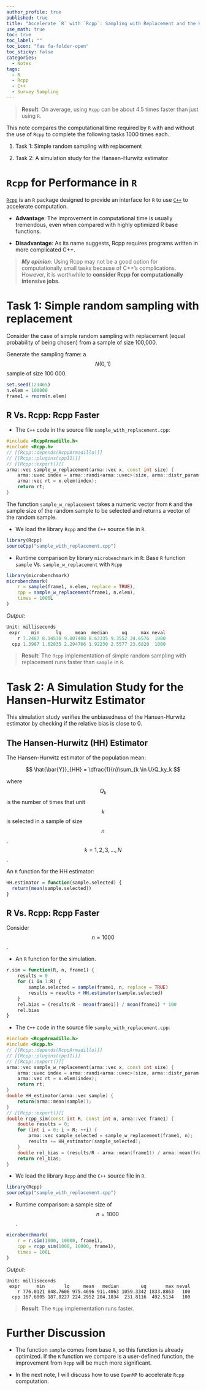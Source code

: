```yaml
---
author_profile: true
published: true
title: "Accelerate `R` with `Rcpp`: Sampling with Replacement and the Hansen-Hurwitz Estimator"
use_math: true
toc: true
toc_label: ""
toc_icon: "fas fa-folder-open"
toc_sticky: false
categories:
  - Notes
tags:
  - R
  - Rcpp
  - C++
  - Survey Sampling
---
```

> **Result**: On average, using `Rcpp` can be about 4.5 times faster than just using `R`.

This note compares the computational time required by `R` with and without the use of `Rcpp` to complete the following tasks 1000 times each.

1. Task 1: Simple random sampling with replacement

2. Task 2: A simulation study for the Hansen-Hurwitz estimator

# `Rcpp` for Performance in `R`
[`Rcpp`](https://www.rcpp.org/) is an `R` package designed to provide an interface for `R` to use [`C++`](https://en.wikipedia.org/wiki/C%2B%2B) to accelerate computation. 

* **Advantage**: The improvement in computational time is usually tremendous, even when compared with highly optimized R base functions.

* **Disadvantage**: As its name suggests, Rcpp requires programs written in more complicated C++.

> ***My opinion***: 
> Using Rcpp may not be a good option for computationally small tasks because of C++’s complications. 
> However, it is worthwhile to **consider Rcpp for computationally intensive jobs**.

# Task 1: Simple random sampling with replacement
Consider the case of simple random sampling with replacement (equal probability of being chosen) from a sample of size 100,000. 

Generate the sampling frame: a $$N(0,1)$$ sample of size 100 000.
```R
set.seed(123465)
n.elem = 100000
frame1 = rnorm(n.elem)
```
## R Vs. Rcpp: Rcpp Faster

* The `C++` code in the source file `sample_with_replacement.cpp`: 
```c++
#include <RcppArmadillo.h>
#include <Rcpp.h>
// [[Rcpp::depends(RcppArmadillo)]]
// [[Rcpp::plugins(cpp11)]]
// [[Rcpp::export()]]
arma::vec sample_w_replacement(arma::vec x, const int size) {
	arma::uvec index = arma::randi<arma::uvec>(size, arma::distr_param(0,size-1));
	arma::vec rt = x.elem(index);
	return rt;
}
```
The function `sample_w_replacement` takes a numeric vector from `R` and the sample size of the random sample 
to be selected and returns a vector of the random sample.


* We load the library `Rcpp` and the `C++` source file in `R`.
```R
library(Rcpp)
sourceCpp("sample_with_replacement.cpp")
```


* Runtime comparison by library `microbenchmark` in `R`: Base `R` function `sample` Vs. `sample_w_replacement` with `Rcpp`
```R
library(microbenchmark)
microbenchmark(
	r = sample(frame1, n.elem, replace = TRUE),
	cpp = sample_w_replacement(frame1, n.elem),
	times = 1000L
)
```
*Output:*
```R
Unit: milliseconds
 expr    min      lq     mean  median     uq     max neval
    r 7.2487 8.14530 9.007408 8.63335 9.3552 34.6576  1000
  cpp 1.3987 1.62835 2.294706 1.92230 2.5577 23.6820  1000
```
> **Result**: The `Rcpp` implementation of simple random sampling with replacement runs faster than `sample` in `R`.

# Task 2: A Simulation Study for the Hansen-Hurwitz Estimator

This simulation study verifies the unbiasedness of the Hansen-Hurwitz estimator
by checking if the relative bias is close to 0.

## The Hansen-Hurwitz (HH) Estimator
The Hansen-Hurwitz estimator of the population mean:

$$
\hat{\bar{Y}}_{HH} = \dfrac{1}{n}\sum_{k \in U}Q_ky_k
$$

where $$Q_k$$ is the number of times that unit $$k$$ is selected in a sample
of size $$n$$, $$k = 1, 2, 3, \ldots, N$$. 

An `R` function for the HH estimator:
```R
HH.estimator = function(sample.selected) {
  return(mean(sample.selected))
}
```

## R Vs. Rcpp: Rcpp Faster
Consider $$n = 1000$$.

* An `R` function for the simulation.
```R
r.sim = function(R, n, frame1) {
	results = 0
	for (i in 1:R) {
		sample.selected = sample(frame1, n, replace = TRUE)
		results = results + HH.estimator(sample.selected)
	}
	rel.bias = (results/R - mean(frame1)) / mean(frame1) * 100
	rel.bias
}
```

* The `C++` code in the source file `sample_with_replacement.cpp`: 
```c++
#include <RcppArmadillo.h>
#include <Rcpp.h>
// [[Rcpp::depends(RcppArmadillo)]]
// [[Rcpp::plugins(cpp11)]]
// [[Rcpp::export()]]
arma::vec sample_w_replacement(arma::vec x, const int size) {
	arma::uvec index = arma::randi<arma::uvec>(size, arma::distr_param(0,size-1));
	arma::vec rt = x.elem(index);
	return rt;
}
double HH_estimator(arma::vec sample) {
	return(arma::mean(sample));
}
// [[Rcpp::export()]]
double rcpp_sim(const int R, const int n, arma::vec frame1) {
	double results = 0;
	for (int i = 0; i < R; ++i) {
		arma::vec sample_selected = sample_w_replacement(frame1, n);
		results += HH_estimator(sample_selected);
	}
	double rel_bias = (results/R - arma::mean(frame1)) / arma::mean(frame1) * 100;
	return rel_bias;
}
```
* We load the library `Rcpp` and the `C++` source file in `R`.
```R
library(Rcpp)
sourceCpp("sample_with_replacement.cpp")
```

* Runtime comparison: a sample size of $$n = 1000$$.
```R
microbenchmark(
	r = r.sim(1000, 10000, frame1),
	cpp = rcpp_sim(1000, 10000, frame1),
	times = 100L
)
```
*Output:*
```
Unit: milliseconds
 expr      min       lq     mean   median        uq       max neval
    r 776.0121 848.7606 975.4696 911.4063 1059.3342 1833.8863   100
  cpp 167.6805 187.8227 224.2952 204.1834  231.8116  492.5134   100
```
> **Result**: The `Rcpp` implementation runs faster.

# Further Discussion

* The function `sample` comes from base `R`, so this function is already optimized. If the `R` function we compare is a user-defined function, the improvement from `Rcpp` will be much more significant.

* In the next note, I will discuss how to use `OpenMP` to accelerate `Rcpp` computation. 